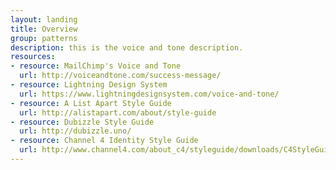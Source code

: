 ```yaml
---
layout: landing
title: Overview
group: patterns
description: this is the voice and tone description.
resources:
- resource: MailChimp's Voice and Tone
  url: http://voiceandtone.com/success-message/
- resource: Lightning Design System
  url: https://www.lightningdesignsystem.com/voice-and-tone/
- resource: A List Apart Style Guide
  url: http://alistapart.com/about/style-guide
- resource: Dubizzle Style Guide
  url: http://dubizzle.uno/
- resource: Channel 4 Identity Style Guide
  url: http://www.channel4.com/about_c4/styleguide/downloads/C4StyleGuide1.1.pdf
---
```

